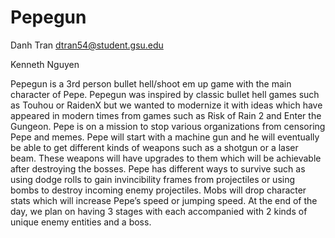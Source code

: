 # Pepegun

Danh Tran dtran54@student.gsu.edu

Kenneth Nguyen

Pepegun is a 3rd person bullet hell/shoot em up game with the main character of Pepe. Pepegun was inspired by classic bullet hell games such as Touhou or RaidenX but we wanted to modernize it with ideas which have appeared in modern times from games such as Risk of Rain 2 and Enter the Gungeon. Pepe is on a mission to stop various organizations from censoring Pepe and memes. Pepe will start with a machine gun and he will eventually be able to get different kinds of weapons such as a shotgun or a laser beam. These weapons will have upgrades to them which will be achievable after destroying the bosses. Pepe has different ways to survive such as using dodge rolls to gain invincibility frames from projectiles or using bombs to destroy incoming enemy projectiles. Mobs will drop character stats which will increase Pepe’s speed or jumping speed. At the end of the day, we plan on having 3 stages with each accompanied with 2 kinds of unique enemy entities and a boss.
